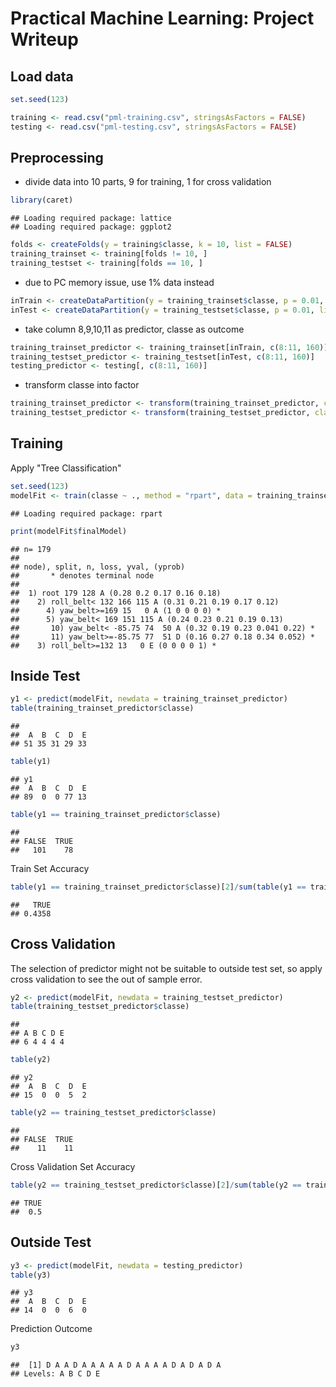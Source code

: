 Practical Machine Learning: Project Writeup
========================================================

## Load data

```r
set.seed(123)

training <- read.csv("pml-training.csv", stringsAsFactors = FALSE)
testing <- read.csv("pml-testing.csv", stringsAsFactors = FALSE)
```


## Preprocessing
- divide data into 10 parts, 9 for training, 1 for cross validation

```r
library(caret)
```

```
## Loading required package: lattice
## Loading required package: ggplot2
```

```r
folds <- createFolds(y = training$classe, k = 10, list = FALSE)
training_trainset <- training[folds != 10, ]
training_testset <- training[folds == 10, ]
```

- due to PC memory issue, use 1% data instead

```r
inTrain <- createDataPartition(y = training_trainset$classe, p = 0.01, list = FALSE)
inTest <- createDataPartition(y = training_testset$classe, p = 0.01, list = FALSE)
```

- take column 8,9,10,11 as predictor, classe as outcome

```r
training_trainset_predictor <- training_trainset[inTrain, c(8:11, 160)]
training_testset_predictor <- training_testset[inTest, c(8:11, 160)]
testing_predictor <- testing[, c(8:11, 160)]
```

- transform classe into factor

```r
training_trainset_predictor <- transform(training_trainset_predictor, classe = as.factor(classe))
training_testset_predictor <- transform(training_testset_predictor, classe = as.factor(classe))
```


## Training
Apply "Tree Classification"

```r
set.seed(123)
modelFit <- train(classe ~ ., method = "rpart", data = training_trainset_predictor)
```

```
## Loading required package: rpart
```

```r
print(modelFit$finalModel)
```

```
## n= 179 
## 
## node), split, n, loss, yval, (yprob)
##       * denotes terminal node
## 
##  1) root 179 128 A (0.28 0.2 0.17 0.16 0.18)  
##    2) roll_belt< 132 166 115 A (0.31 0.21 0.19 0.17 0.12)  
##      4) yaw_belt>=169 15   0 A (1 0 0 0 0) *
##      5) yaw_belt< 169 151 115 A (0.24 0.23 0.21 0.19 0.13)  
##       10) yaw_belt< -85.75 74  50 A (0.32 0.19 0.23 0.041 0.22) *
##       11) yaw_belt>=-85.75 77  51 D (0.16 0.27 0.18 0.34 0.052) *
##    3) roll_belt>=132 13   0 E (0 0 0 0 1) *
```


## Inside Test 

```r
y1 <- predict(modelFit, newdata = training_trainset_predictor)
table(training_trainset_predictor$classe)
```

```
## 
##  A  B  C  D  E 
## 51 35 31 29 33
```

```r
table(y1)
```

```
## y1
##  A  B  C  D  E 
## 89  0  0 77 13
```

```r
table(y1 == training_trainset_predictor$classe)
```

```
## 
## FALSE  TRUE 
##   101    78
```

Train Set Accuracy

```r
table(y1 == training_trainset_predictor$classe)[2]/sum(table(y1 == training_trainset_predictor$classe))
```

```
##   TRUE 
## 0.4358
```


## Cross Validation
The selection of predictor might not be suitable to outside test set, so apply cross validation to see the out of sample error.

```r
y2 <- predict(modelFit, newdata = training_testset_predictor)
table(training_testset_predictor$classe)
```

```
## 
## A B C D E 
## 6 4 4 4 4
```

```r
table(y2)
```

```
## y2
##  A  B  C  D  E 
## 15  0  0  5  2
```

```r
table(y2 == training_testset_predictor$classe)
```

```
## 
## FALSE  TRUE 
##    11    11
```

Cross Validation Set Accuracy

```r
table(y2 == training_testset_predictor$classe)[2]/sum(table(y2 == training_testset_predictor$classe))
```

```
## TRUE 
##  0.5
```


## Outside Test

```r
y3 <- predict(modelFit, newdata = testing_predictor)
table(y3)
```

```
## y3
##  A  B  C  D  E 
## 14  0  0  6  0
```

Prediction Outcome

```r
y3
```

```
##  [1] D A A D A A A A A D A A A A D A D A D A
## Levels: A B C D E
```


